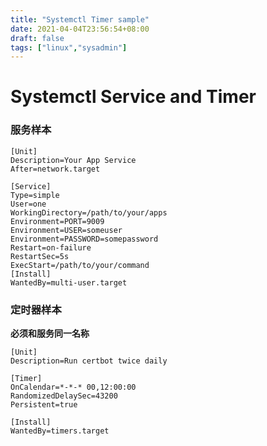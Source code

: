 ```yaml
---
title: "Systemctl Timer sample"
date: 2021-04-04T23:56:54+08:00
draft: false
tags: ["linux","sysadmin"]
---
```

Systemctl Service and Timer
===

### 服务样本

```text
[Unit]
Description=Your App Service
After=network.target

[Service]
Type=simple
User=one
WorkingDirectory=/path/to/your/apps
Environment=PORT=9009
Environment=USER=someuser
Environment=PASSWORD=somepassword
Restart=on-failure
RestartSec=5s
ExecStart=/path/to/your/command
[Install]
WantedBy=multi-user.target
```

### 定时器样本

__必须和服务同一名称__


```text
[Unit]
Description=Run certbot twice daily

[Timer]
OnCalendar=*-*-* 00,12:00:00
RandomizedDelaySec=43200
Persistent=true

[Install]
WantedBy=timers.target
```

